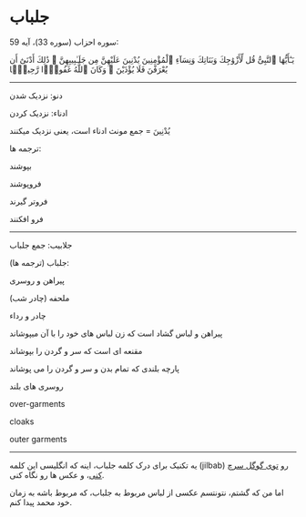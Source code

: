 ﻿<h1>جلباب</h1>

<p>سوره احزاب (سوره 33)، آیه 59:</p>
<p>يَـٰٓأَيُّهَا ٱلنَّبِىُّ قُل لِّأَزْوَٰجِكَ وَبَنَاتِكَ وَنِسَآءِ ٱلْمُؤْمِنِينَ يُدْنِينَ عَلَيْهِنَّ مِن جَلَـٰبِيبِهِنَّ ۚ ذَٰلِكَ أَدْنَىٰٓ أَن يُعْرَفْنَ فَلَا يُؤْذَيْنَ ۗ وَكَانَ ٱللَّهُ غَفُورًۭا رَّحِيمًۭا</p>
<hr />
<p>دنو: نزدیک شدن</p>
<p>ادناء: نزدیک کردن</p>
<p>يُدْنِينَ = جمع مونث ادناء است، یعنی نزدیک میکنند</p>
<p>ترجمه ها:</p>
<p>بپوشند</p>
<p>فروپوشند</p>
<p>فروتر گیرند</p>
<p>فرو افکنند</p>
<hr />
<p>جلابیب: جمع جلباب</p>
<p>جلباب (ترجمه ها):</p>
<p>پیراهن و روسری</p>
<p>ملحفه (چادر شب)</p>
<p>چادر و رداء</p>
<p>پیراهن و لباس گشاد است که زن لباس های خود را با آن میپوشاند</p>
<p>مقنعه ای است که سر و گردن را بپوشاند</p>
<p>پارچه بلندی که تمام بدن و سر و گردن را می پوشاند</p>
<p>روسری های بلند</p>
<p>over-garments</p>
<p>cloaks</p>
<p>outer garments</p>
<hr />
<p>یه تکنیک برای درک کلمه جلباب، اینه که انگلیسی این کلمه (jilbab) رو <a href="https://www.google.com/search?q=jilbab&safe=active&rlz=1C1GCEU_en-GBIR941IR941&sxsrf=ALeKk025DgJuGG9pOtrSH5UHbjNIDdoB7Q:1621002745868&source=lnms&tbm=isch&sa=X&ved=2ahUKEwjdmePmscnwAhXiURUIHVL5Bn8Q_AUoAXoECAEQAw&cshid=1621002863946248&biw=1366&bih=616" target="_blank">توی گوگل سرچ کنی</a>، و عکس ها رو نگاه کنی.</p>
<p>اما من که گشتم، نتونتسم عکسی از لباس مربوط به جلباب، که مربوط باشه به زمان خود محمد پیدا کنم.</p>